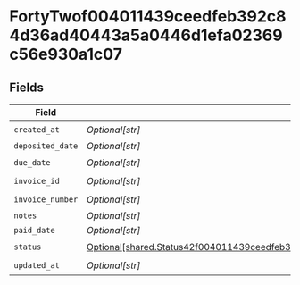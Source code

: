 # FortyTwof004011439ceedfeb392c84d36ad40443a5a0446d1efa02369c56e930a1c07


## Fields

| Field                                                                                                                                                                                        | Type                                                                                                                                                                                         | Required                                                                                                                                                                                     | Description                                                                                                                                                                                  |
| -------------------------------------------------------------------------------------------------------------------------------------------------------------------------------------------- | -------------------------------------------------------------------------------------------------------------------------------------------------------------------------------------------- | -------------------------------------------------------------------------------------------------------------------------------------------------------------------------------------------- | -------------------------------------------------------------------------------------------------------------------------------------------------------------------------------------------- |
| `created_at`                                                                                                                                                                                 | *Optional[str]*                                                                                                                                                                              | :heavy_check_mark:                                                                                                                                                                           | N/A                                                                                                                                                                                          |
| `deposited_date`                                                                                                                                                                             | *Optional[str]*                                                                                                                                                                              | :heavy_minus_sign:                                                                                                                                                                           | N/A                                                                                                                                                                                          |
| `due_date`                                                                                                                                                                                   | *Optional[str]*                                                                                                                                                                              | :heavy_check_mark:                                                                                                                                                                           | N/A                                                                                                                                                                                          |
| `invoice_id`                                                                                                                                                                                 | *Optional[str]*                                                                                                                                                                              | :heavy_check_mark:                                                                                                                                                                           | N/A                                                                                                                                                                                          |
| `invoice_number`                                                                                                                                                                             | *Optional[str]*                                                                                                                                                                              | :heavy_check_mark:                                                                                                                                                                           | N/A                                                                                                                                                                                          |
| `notes`                                                                                                                                                                                      | *Optional[str]*                                                                                                                                                                              | :heavy_minus_sign:                                                                                                                                                                           | N/A                                                                                                                                                                                          |
| `paid_date`                                                                                                                                                                                  | *Optional[str]*                                                                                                                                                                              | :heavy_minus_sign:                                                                                                                                                                           | N/A                                                                                                                                                                                          |
| `status`                                                                                                                                                                                     | [Optional[shared.Status42f004011439ceedfeb392c84d36ad40443a5a0446d1efa02369c56e930a1c07]](undefined/models/shared/status42f004011439ceedfeb392c84d36ad40443a5a0446d1efa02369c56e930a1c07.md) | :heavy_check_mark:                                                                                                                                                                           | N/A                                                                                                                                                                                          |
| `updated_at`                                                                                                                                                                                 | *Optional[str]*                                                                                                                                                                              | :heavy_check_mark:                                                                                                                                                                           | N/A                                                                                                                                                                                          |